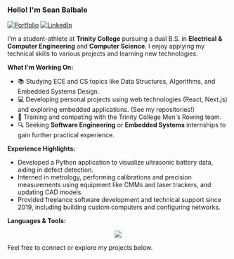 ### Hello! I'm Sean Balbale

[![Portfolio](https://img.shields.io/badge/Portfolio-cherrybrooknetworks.dev-blue)](https://cherrybrooknetworks.dev)
[![LinkedIn](https://img.shields.io/badge/LinkedIn-Sean%20Balbale-blue)](https://www.linkedin.com/in/seanbalbale/)

I'm a student-athlete at **Trinity College** pursuing a dual B.S. in **Electrical & Computer Engineering** and **Computer Science**. I enjoy applying my technical skills to various projects and learning new technologies.

**What I'm Working On:**
* 📚 Studying ECE and CS topics like Data Structures, Algorithms, and Embedded Systems Design.
* 💻 Developing personal projects using web technologies (React, Next.js) and exploring embedded applications. (See my repositories!)
* 🚣 Training and competing with the Trinity College Men's Rowing team.
* 🔍 Seeking **Software Engineering** or **Embedded Systems** internships to gain further practical experience.

**Experience Highlights:**
* Developed a Python application to visualize ultrasonic battery data, aiding in defect detection.
* Interned in metrology, performing calibrations and precision measurements using equipment like CMMs and laser trackers, and updating CAD models.
* Provided freelance software development and technical support since 2019, including building custom computers and configuring networks.

**Languages & Tools:**
<p align="center">
    <img src="https://skillicons.dev/icons?i=python,java,cpp,js,react,nextjs,tailwind,html,css,arduino,linux,git,matlab" />
    </p>

Feel free to connect or explore my projects below.
